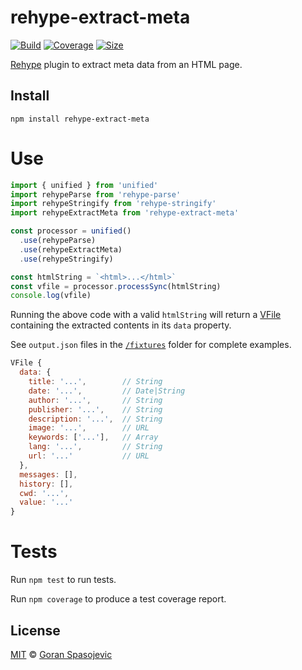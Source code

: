 # rehype-extract-meta

[![Build][build-badge]][build]
[![Coverage][coverage-badge]][coverage]
[![Size][size-badge]][size]

[Rehype][rehype] plugin to extract meta data from an HTML page.

## Install

```
npm install rehype-extract-meta
```

# Use

```js
import { unified } from 'unified'
import rehypeParse from 'rehype-parse'
import rehypeStringify from 'rehype-stringify'
import rehypeExtractMeta from 'rehype-extract-meta'

const processor = unified()
  .use(rehypeParse)
  .use(rehypeExtractMeta)
  .use(rehypeStringify)

const htmlString = `<html>...</html>`
const vfile = processor.processSync(htmlString)
console.log(vfile)
```

Running the above code with a valid `htmlString` will return a [VFile][vfile] containing the extracted contents in its `data` property.

See `output.json` files in the [`/fixtures`][fixtures] folder for complete examples.

```js
VFile {
  data: {
    title: '...',        // String
    date: '...',         // Date|String
    author: '...',       // String
    publisher: '...',    // String
    description: '...',  // String
    image: '...',        // URL
    keywords: ['...'],   // Array
    lang: '...',         // String
    url: '...'           // URL
  },
  messages: [],
  history: [],
  cwd: '...',
  value: '...'
}
```

# Tests

Run `npm test` to run tests.

Run `npm coverage` to produce a test coverage report.

## License

[MIT][license] © [Goran Spasojevic][author]

<!-- Definitions -->

[build-badge]: https://github.com/gorango/rehype-extract-meta/workflows/main/badge.svg
[build]: https://github.com/gorango/rehype-extract-meta/actions
[coverage-badge]: https://img.shields.io/codecov/c/github/gorango/rehype-extract-meta.svg
[coverage]: https://codecov.io/github/gorango/rehype-extract-meta
[size-badge]: https://badgen.net/packagephobia/publish/rehype-extract-meta
[size]: https://packagephobia.com/result?p=rehype-extract-meta
[rehype]: https://github.com/rehypejs/rehype
[vfile]: https://github.com/vfile/vfile
[fixtures]: https://github.com/gorango/rehype-extract-meta/tree/main/fixtures
[license]: license
[author]: https://github.com/gorango
